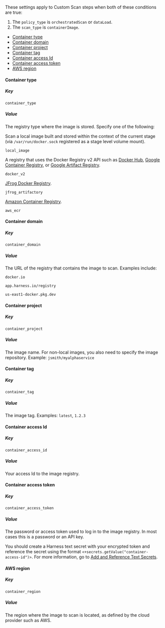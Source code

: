 <!-- details>
<summary>Container image scan settings</summary -->

These settings apply to Custom Scan steps when both of these conditions are true:
1. The `policy_type` is `orchestratedScan` or `dataLoad`.
2. The `scan_type` is `containerImage`.


<!-- TOC start (generated with https://github.com/derlin/bitdowntoc) -->

- [Container type](#container-type)
- [Container domain](#container-domain)
- [Container project](#container-project)
- [Container tag](#container-tag)
- [Container access Id](#container-access-id)
- [Container access token](#container-access-token)
- [AWS region](#aws-region)

<!-- TOC end -->

#### Container type

##### Key
```
container_type
```

##### Value

The registry type where the image is stored. Specify one of the following:

Scan a local image built and stored within the context of the current stage (via `/var/run/docker.sock` registered as a stage level volume mount).
```
local_image
```

A registry that uses the Docker Registry v2 API such as [Docker Hub](https://docs.docker.com/registry/spec/api/), [Google Container Registry](https://cloud.google.com/container-registry), or [Google Artifact Registry](https://cloud.google.com/artifact-registry).
```
docker_v2
```

[JFrog Docker Registry](https://jfrog.com/container-registry/).
```
jfrog_artifactory
```

[Amazon Container Registry](https://aws.amazon.com/ecr/).
```
aws_ecr
```

#### Container domain

##### Key
```
container_domain
```

##### Value

The URL of the registry that contains the image to scan. Examples include: 

```
docker.io
```
```
app.harness.io/registry
```
```
us-east1-docker.pkg.dev
```

#### Container project

##### Key
```
container_project
```

##### Value

The image name. For non-local images, you also need to specify the image repository. Example: `jsmith/myalphaservice`


#### Container tag

##### Key
```
container_tag
```

##### Value

The image tag. Examples: `latest`, `1.2.3`


#### Container access Id

##### Key
```
container_access_id
```

##### Value

Your access Id to the image registry.

#### Container access token

##### Key
```
container_access_token
```

##### Value

The password or access token used to log in to the image registry. In most cases this is a password or an API key. 

You should create a Harness text secret with your encrypted token and reference the secret using the format `<+secrets.getValue("container-access-id")>`. For more information, go to [Add and Reference Text Secrets](/docs/platform/secrets/add-use-text-secrets).

#### AWS region

##### Key
```
container_region
```

##### Value

The region where the image to scan is located, as defined by the cloud provider such as AWS.  

